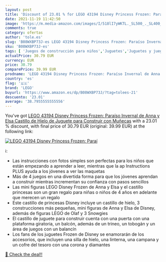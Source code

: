 ```yaml
---
layout: post
title: 'Discount of 23.01 % for LEGO 43194 Disney Princess Frozen: Paraí'
date: 2021-11-19 11:42:50
image: 'https://m.media-amazon.com/images/I/518lI7yWKTL._SL500_._SL400_.jpg'
comments: true
category: ofertas
author: 'tole.es'
slug: 'B08WXBP73J-es LEGO 43194 Disney Princess Frozen: Paraíso Invernal de...'
sku: 'B08WXBP73J-es'
tags: [ 'Juegos de construcción para niños','Juguetes','Juguetes y juegos','Sets de construcción','lego', ]
actualPrice: 30.79 EUR
currency: EUR
price: 30.79
comparePrice: 39.99 EUR
prodname: 'LEGO 43194 Disney Princess Frozen: Paraíso Invernal de Anna y Elsa  Castillo de Hielo de Juguete para Construir con Muñecas'
country: 'es'
flag: '🇪🇸'
brand: 'LEGO'
buyurl: 'https://www.amazon.es/dp/B08WXBP73J/?tag=tolees-21'
descuento: '23.01'
average: '38.7955555555556'
---
```


You've got [LEGO 43194 Disney Princess Frozen: Paraíso Invernal de Anna y Elsa  Castillo de Hielo de Juguete para Construir con Muñecas](https://www.amazon.es/dp/B08WXBP73J/?tag=tolees-21) with a  23.01 % discount, with final price of 30.79 EUR (original: 39.99 EUR) at the following link:

[![LEGO 43194 Disney Princess Frozen: Paraí](https://m.media-amazon.com/images/I/518lI7yWKTL._SL500_._SL400_.jpg)](https://www.amazon.es/dp/B08WXBP73J/?tag=tolees-21)

ℹ️:

- Las instrucciones con fotos simples son perfectas para los niños que están empezando a aprender a leer, mientras que la ap Instructions PLUS ayuda a los jóvenes a ver las maquetas
- Más de 4 juegos en una divertida forma para que los jóvenes aprendan a construir mientras incrementan su confianza con pasos sencillos
- Las mini figuras LEGO Disney Frozen de Anna y Elsa y el castillo princesas son un gran regalo para niñas o niños de 4 años en adelante que merecen un regalo
- Este castillo de princesas Disney incluye un castillo de hielo, 3 construcciones más pequeñas, mini figuras de Anna y Elsa de Disney, además de figuras LEGO de Olaf y 3 Snowgies
- El castillo de juguete para construir cuenta con una puerta con una plataforma giratoria, un balcón, además de un trineo, un tobogán y un área de juegos con un balancín
- Los fans de los juguetes Frozen de Disney se enamorarán de los accesorios, que incluyen una silla de hielo, una linterna, una campana y un cofre del tesoro con una corona y diamantes

[🛒 Check the deal!!](https://www.amazon.es/dp/B08WXBP73J/?tag=tolees-21)
